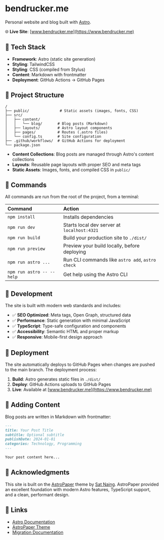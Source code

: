 # bendrucker.me

Personal website and blog built with [Astro](https://astro.build).

🌐 **Live Site**: [www.bendrucker.me](https://www.bendrucker.me)

## 🚀 Tech Stack

- **Framework**: Astro (static site generation)
- **Styling**: TailwindCSS
- **Styling**: CSS (compiled from Stylus)
- **Content**: Markdown with frontmatter
- **Deployment**: GitHub Actions → GitHub Pages

## 📁 Project Structure

```text
/
├── public/              # Static assets (images, fonts, CSS)
├── src/
│   ├── content/
│   │   └── blog/       # Blog posts (Markdown)
│   ├── layouts/        # Astro layout components
│   ├── pages/          # Routes (.astro files)
│   └── config.ts       # Site configuration
├── .github/workflows/  # GitHub Actions for deployment
└── package.json
```

- **Content Collections**: Blog posts are managed through Astro's content collections
- **Layouts**: Reusable page layouts with proper SEO and meta tags
- **Static Assets**: Images, fonts, and compiled CSS in `public/`

## 🧞 Commands

All commands are run from the root of the project, from a terminal:

| Command                   | Action                                           |
| :------------------------ | :----------------------------------------------- |
| `npm install`             | Installs dependencies                            |
| `npm run dev`             | Starts local dev server at `localhost:4321`      |
| `npm run build`           | Build your production site to `./dist/`          |
| `npm run preview`         | Preview your build locally, before deploying     |
| `npm run astro ...`       | Run CLI commands like `astro add`, `astro check` |
| `npm run astro -- --help` | Get help using the Astro CLI                     |

## 🚧 Development

The site is built with modern web standards and includes:

- ✅ **SEO Optimized**: Meta tags, Open Graph, structured data
- ✅ **Performance**: Static generation with minimal JavaScript  
- ✅ **TypeScript**: Type-safe configuration and components
- ✅ **Accessibility**: Semantic HTML and proper markup
- ✅ **Responsive**: Mobile-first design approach

## 🚀 Deployment

The site automatically deploys to GitHub Pages when changes are pushed to the main branch. The deployment process:

1. **Build**: Astro generates static files in `./dist/`
2. **Deploy**: GitHub Actions uploads to GitHub Pages
3. **Live**: Available at [www.bendrucker.me](https://www.bendrucker.me)

## 📝 Adding Content

Blog posts are written in Markdown with frontmatter:

```markdown
---
title: Your Post Title
subtitle: Optional subtitle
publishDate: 2024-01-01
categories: Technology, Programming
---

Your post content here...
```

## 🙏 Acknowledgments

This site is built on the [AstroPaper](https://github.com/satnaing/astro-paper) theme by [Sat Naing](https://github.com/satnaing). AstroPaper provided an excellent foundation with modern Astro features, TypeScript support, and a clean, performant design.

## 🔗 Links

- [Astro Documentation](https://docs.astro.build)
- [AstroPaper Theme](https://github.com/satnaing/astro-paper)
- [Migration Documentation](./MIGRATION.md)
